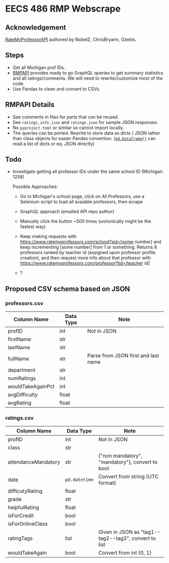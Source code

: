 # EECS 486 RMP Webscrape

## Acknowledgement
[RateMyProfessorAPI](https://github.com/Nobelz/RateMyProfessorAPI) authored by NobelZ, ChrisBryann, Ozeitis.

## Steps

- Get all Michigan prof IDs.
- [RMPAPI](https://github.com/Nobelz/RateMyProfessorAPI) provides ready to go GraphQL queries to get summary statistics and all ratings/comments. We will need to rewrite/customize most of the code.
- Use Pandas to clean and convert to CSVs.

## RMPAPI Details

- See comments in files for parts that can be reused.
- See `ratings_info.json` and `ratings.json` for sample JSON responses.
- No `pyproject.toml` or similar so cannot import locally.
- The queries can be ported. Rewrite to store data as dicts / JSON rather than class objects for easier Pandas convertion. ([`pd.Dataframe()`](https://pandas.pydata.org/docs/reference/api/pandas.DataFrame.html) can read a list of dicts or eq. JSON directly)

## Todo

- Investigate getting all professor IDs under the same school ID (Michigan: 1258)

  Possible Approaches:

  - Go to Michigan's school page, click on All Professors, use a Selenium script to load all avaiable professors, then scrape

  - GraphQL approach (emailed API repo author)

  - Manually click the button ~500 times (unironically might be the fastest way)
  
  - Keep making requests with https://www.ratemyprofessors.com/school?sid=[some number] and keep incrementing [some number] from 1 or something. Returns 8 professors ranked by teacher id (assigned upon professor profile creation), and then request more info about that professor with https://www.ratemyprofessors.com/professor?tid=[teacher id]
  
  - ?

## Proposed CSV schema based on JSON

### professors.csv

| **Column Name**   | **Data Type** | **Note**                            |
|-------------------|---------------|-------------------------------------|
| profID            | int           | Not in JSON                         |
| firstName         | str           |                                     |
| lastName          | str           |                                     |
| fullName          | str           | Parse from JSON first and last name |
| department        | str           |                                     |
| numRatings        | int           |                                     |
| wouldTakeAgainPct | int           |                                     |
| avgDifficulty     | float         |                                     |
| avgRating         | float         |                                     |

### ratings.csv

| **Column Name**     | **Data Type** | **Note**                                             |
|---------------------|---------------|------------------------------------------------------|
| profID              | int           | Not in JSON                                          |
| class               | str           |                                                      |
| attendanceMandatory | str           | {"non mandatory", "mandatory"}, convert to bool      |
| date                | `pd.datetime` | Convert from string (UTC format)                     |
| difficutyRating     | float         |                                                      |
| grade               | str           |                                                      |
| helpfulRating       | float         |                                                      |
| isForCredit         | bool          |                                                      |
| isForOnlineClass    | bool          |                                                      |
| ratingTags          | list          | Given in JSON as "tag1--tag2--tag3", convert to list |
| wouldTakeAgain      | bool          | Convert from int {0, 1}                              |
